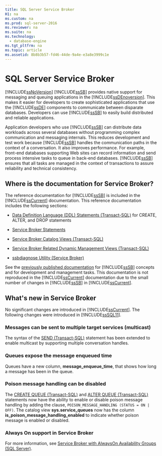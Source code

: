 ```yaml
---
title: SQL Server Service Broker
H1: na
ms.custom: na
ms.prod: sql-server-2016
ms.reviewer: na
ms.suite: na
ms.technology: 
  - database-engine
ms.tgt_pltfrm: na
ms.topic: article
ms.assetid: 8b8b3b57-fd46-44de-9a4e-e3a8e3999c1e
---
```

# SQL Server Service Broker
  [!INCLUDE[ssNoVersion](../../Token/Other/ssNoVersion_md.md)] [!INCLUDE[ssSB](../../Token/Other/ssSB_md.md)] provides native support for messaging and queuing applications in the [!INCLUDE[ssDEnoversion](../../Token/Other/ssDEnoversion_md.md)]. This makes it easier for developers to create sophisticated applications that use the [!INCLUDE[ssDE](../../Token/Other/ssDE_md.md)] components to communicate between disparate databases. Developers can use [!INCLUDE[ssSB](../../Token/Other/ssSB_md.md)] to easily build distributed and reliable applications.  
  
 Application developers who use [!INCLUDE[ssSB](../../Token/Other/ssSB_md.md)] can distribute data workloads across several databases without programming complex communication and messaging internals. This reduces development and test work because [!INCLUDE[ssSB](../../Token/Other/ssSB_md.md)] handles the communication paths in the context of a conversation. It also improves performance. For example, front\-end databases supporting Web sites can record information and send process intensive tasks to queue in back\-end databases. [!INCLUDE[ssSB](../../Token/Other/ssSB_md.md)] ensures that all tasks are managed in the context of transactions to assure reliability and technical consistency.  
  
## Where is the documentation for Service Broker?  
 The reference documentation for [!INCLUDE[ssSB](../../Token/Other/ssSB_md.md)] is included in the [!INCLUDE[ssCurrent](../../Token/Other/ssCurrent_md.md)] documentation. This reference documentation includes the following sections:  
  
-   [Data Definition Language &#40;DDL&#41; Statements &#40;Transact-SQL&#41;](../Topic/Data%20Definition%20Language%20\(DDL\)%20Statements%20\(Transact-SQL\).md) for CREATE, ALTER, and DROP statements  
  
-   [Service Broker Statements](../Topic/Service%20Broker%20Statements.md)  
  
-   [Service Broker Catalog Views &#40;Transact-SQL&#41;](../Topic/Service%20Broker%20Catalog%20Views%20\(Transact-SQL\).md)  
  
-   [Service Broker Related Dynamic Management Views &#40;Transact-SQL&#41;](../Topic/Service%20Broker%20Related%20Dynamic%20Management%20Views%20\(Transact-SQL\).md)  
  
-   [ssbdiagnose Utility &#40;Service Broker&#41;](../../Topics/TopicNameNotContainA/ssbdiagnose-Utility--Service-Broker-.md)  
  
 See the [previously published documentation](http://go.microsoft.com/fwlink/?LinkId=231312) for [!INCLUDE[ssSB](../../Token/Other/ssSB_md.md)] concepts and for development and management tasks. This documentation is not reproduced in the [!INCLUDE[ssCurrent](../../Token/Other/ssCurrent_md.md)] documentation due to the small number of changes in [!INCLUDE[ssSB](../../Token/Other/ssSB_md.md)] in [!INCLUDE[ssCurrent](../../Token/Other/ssCurrent_md.md)].  
  
## What's new in Service Broker  
 No significant changes are introduced in [!INCLUDE[ssCurrent](../../Token/Other/ssCurrent_md.md)].  The following changes were introduced in [!INCLUDE[ssSQL11](../../Token/Other/ssSQL11_md.md)].  
  
### Messages can be sent to multiple target services \(multicast\)  
 The syntax of the [SEND &#40;Transact-SQL&#41;](../Topic/SEND%20\(Transact-SQL\).md) statement has been extended to enable multicast by supporting multiple conversation handles.  
  
### Queues expose the message enqueued time  
 Queues have a new column, **message\_enqueue\_time**, that shows how long a message has been in the queue.  
  
### Poison message handling can be disabled  
 The [CREATE QUEUE &#40;Transact-SQL&#41;](../Topic/CREATE%20QUEUE%20\(Transact-SQL\).md) and [ALTER QUEUE &#40;Transact-SQL&#41;](../Topic/ALTER%20QUEUE%20\(Transact-SQL\).md) statements now have the ability to enable or disable poison message handling by adding the clause, `POISON_MESSAGE_HANDLING (STATUS = ON | OFF)`. The catalog view **sys.service\_queues** now has the column **is\_poison\_message\_handling\_enabled** to indicate whether poison message is enabled or disabled.  
  
### Always On support in Service Broker  
 For more information, see [Service Broker with AlwaysOn Availability Groups &#40;SQL Server&#41;](../Topic/Service%20Broker%20with%20AlwaysOn%20Availability%20Groups%20\(SQL%20Server\).md).  
  
  